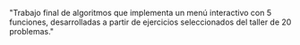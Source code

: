 "Trabajo final de algoritmos que implementa un menú interactivo con 5 funciones, desarrolladas a partir de ejercicios seleccionados del taller de 20 problemas."

